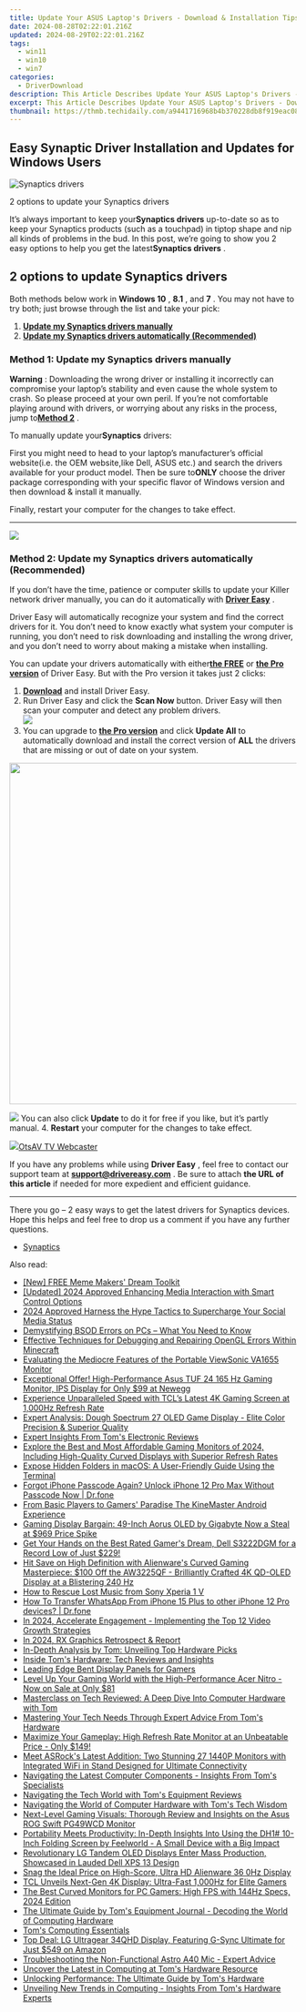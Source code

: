 ```yaml
---
title: Update Your ASUS Laptop's Drivers - Download & Installation Tips
date: 2024-08-28T02:22:01.216Z
updated: 2024-08-29T02:22:01.216Z
tags:
  - win11
  - win10
  - win7
categories:
  - DriverDownload
description: This Article Describes Update Your ASUS Laptop's Drivers - Download & Installation Tips
excerpt: This Article Describes Update Your ASUS Laptop's Drivers - Download & Installation Tips
thumbnail: https://thmb.techidaily.com/a9441716968b4b370228db8f919eac0889d914a97cb067222fedd44de8e1315f.jpg
---
```


## Easy Synaptic Driver Installation and Updates for Windows Users

![Synaptics drivers ](https://images.drivereasy.com/wp-content/uploads/2018/12/img_5c048f1b435b6.jpg)

 2 options to update your Synaptics drivers

 It’s always important to keep your**Synaptics drivers** up-to-date so as to keep your Synaptics products (such as a touchpad) in tiptop shape and nip all kinds of problems in the bud. In this post, we’re going to show you 2 easy options to help you get the latest**Synaptics drivers** .

## 2 options to update Synaptics drivers

 Both methods below work in **Windows 10** , **8.1** , and **7** . You may not have to try both; just browse through the list and take your pick:

1. [**Update my Synaptics drivers manually**](https://tools.techidaily.com/drivereasy/download/)
2. [**Update my Synaptics drivers automatically (Recommended)**](https://tools.techidaily.com/drivereasy/download/)

### **Method 1: Update my Synaptics drivers manually**

**Warning** : Downloading the wrong driver or installing it incorrectly can compromise your laptop’s stability and even cause the whole system to crash. So please proceed at your own peril. If you’re not comfortable playing around with drivers, or worrying about any risks in the process, jump to[**Method 2**](https://tools.techidaily.com/drivereasy/download/) .

 To manually update your**Synaptics** drivers:

 First you might need to head to your laptop’s manufacturer’s official website(i.e. the OEM website,like Dell, ASUS etc.) and search the drivers available for your product model. Then  be sure to**ONLY** choose the driver package corresponding with your specific flavor of Windows version and then download & install it manually.

 Finally, restart your computer for the changes to take effect.  

---

<!-- affiliate ads begin -->
<a href="https://shop.systoolsgroup.com/affiliate.php?ACCOUNT=SYSTOOBY&AFFILIATE=108875&PATH=https%3A%2F%2Fwww.systoolsgroup.com%3FAFFILIATE%3D108875%26RESOURCE%3DSysTools%2BGmail%2BBackup"><img src="https://www.systoolsgroup.com/box/gmail-backup.png" border="0"></a>
<!-- affiliate ads end -->
### **Method 2: Update my Synaptics drivers automatically (Recommended)**

 If you don’t have the time, patience or computer skills to update your Killer network  driver manually, you can do it automatically with **[Driver Easy](https://tools.techidaily.com/drivereasy/download/)**  .

 Driver Easy will automatically recognize your system and find the correct drivers for it. You don’t need to know exactly what system your computer is running, you don’t need to risk downloading and installing the wrong driver, and you don’t need to worry about making a mistake when installing.

 You can update your drivers automatically with either[**the FREE**](https://tools.techidaily.com/drivereasy/download/) or **[the Pro version](https://tools.techidaily.com/drivereasy/download/)**  of Driver Easy. But with the Pro version it takes just 2 clicks:

1. [**Download**](https://tools.techidaily.com/drivereasy/download/)  and install Driver Easy.
2. Run Driver Easy and click the **Scan Now** button. Driver Easy will then scan your computer and detect any problem drivers.  
![](https://images.drivereasy.com/wp-content/uploads/2018/07/img_5b5aefd675a7c.jpg)
3. You can upgrade to **[the Pro version](https://tools.techidaily.com/drivereasy/download/)**  and click **Update All** to automatically download and install the correct version of **ALL**  the drivers that are missing or out of date on your system.  
<!-- affiliate ads begin -->
<a href="https://appsumo.8odi.net/c/5597632/2082529/7443" target="_top" id="2082529"><img src="//a.impactradius-go.com/display-ad/7443-2082529" border="0" alt="" width="1200" height="600"/></a><img height="0" width="0" src="https://appsumo.8odi.net/i/5597632/2082529/7443" style="position:absolute;visibility:hidden;" border="0" />
<!-- affiliate ads end -->
![](https://images.drivereasy.com/wp-content/uploads/2018/10/img_5bb5bf49744f0.jpg) You can also click **Update** to do it for free if you like, but it’s partly manual.
4. **Restart**   your computer for the changes to take effect.
<!-- affiliate ads begin -->
<a href="https://otszone.ots7.com/order/checkout.php?PRODS=4713324&QTY=1&AFFILIATE=108875&CART=1"><img src="https://green.ots7.com/screenshots/OtsAV/OtsAVTV1.90-300x188.jpg" border="0">OtsAV TV Webcaster</a>
<!-- affiliate ads end -->

 If you have any problems while using **Driver Easy** , feel free to contact our support team at **<support@drivereasy.com>** . Be sure to attach **the URL of this article** if needed for more expedient and efficient guidance.

---

 There you go – 2 easy ways to get the latest drivers for Synaptics devices. Hope this helps and feel free to drop us a comment if you have any further questions.

* [Synaptics](https://tools.techidaily.com/drivereasy/download/)

<ins class="adsbygoogle"
     style="display:block"
     data-ad-format="autorelaxed"
     data-ad-client="ca-pub-7571918770474297"
     data-ad-slot="1223367746"></ins>



<ins class="adsbygoogle"
     style="display:block"
     data-ad-client="ca-pub-7571918770474297"
     data-ad-slot="8358498916"
     data-ad-format="auto"
     data-full-width-responsive="true"></ins>

<span class="atpl-alsoreadstyle">Also read:</span>
<div><ul>
<li><a href="https://some-techniques.techidaily.com/new-free-meme-makers-dream-toolkit/"><u>[New] FREE Meme Makers' Dream Toolkit</u></a></li>
<li><a href="https://fox-http.techidaily.com/updated-2024-approved-enhancing-media-interaction-with-smart-control-options/"><u>[Updated] 2024 Approved  Enhancing Media Interaction with Smart Control Options</u></a></li>
<li><a href="https://facebook-video-content.techidaily.com/2024-approved-harness-the-hype-tactics-to-supercharge-your-social-media-status/"><u>2024 Approved  Harness the Hype  Tactics to Supercharge Your Social Media Status</u></a></li>
<li><a href="https://techno-recovery.techidaily.com/demystifying-bsod-errors-on-pcs-what-you-need-to-know/"><u>Demystifying BSOD Errors on PCs – What You Need to Know</u></a></li>
<li><a href="https://common-error.techidaily.com/effective-techniques-for-debugging-and-repairing-opengl-errors-within-minecraft/"><u>Effective Techniques for Debugging and Repairing OpenGL Errors Within Minecraft</u></a></li>
<li><a href="https://hardware-updates.techidaily.com/evaluating-the-mediocre-features-of-the-portable-viewsonic-va1655-monitor/"><u>Evaluating the Mediocre Features of the Portable ViewSonic VA1655 Monitor</u></a></li>
<li><a href="https://hardware-updates.techidaily.com/exceptional-offer-high-performance-asus-tuf-24-165-hz-gaming-monitor-ips-display-for-only-99-at-newegg/"><u>Exceptional Offer! High-Performance Asus TUF 24 165 Hz Gaming Monitor, IPS Display for Only $99 at Newegg</u></a></li>
<li><a href="https://hardware-updates.techidaily.com/experience-unparalleled-speed-with-tcls-latest-4k-gaming-screen-at-1000hz-refresh-rate/"><u>Experience Unparalleled Speed with TCL’s Latest 4K Gaming Screen at 1,000Hz Refresh Rate</u></a></li>
<li><a href="https://hardware-updates.techidaily.com/expert-analysis-dough-spectrum-27-oled-game-display-elite-color-precision-and-superior-quality/"><u>Expert Analysis: Dough Spectrum 27 OLED Game Display - Elite Color Precision & Superior Quality</u></a></li>
<li><a href="https://hardware-updates.techidaily.com/expert-insights-from-toms-electronic-reviews/"><u>Expert Insights From Tom's Electronic Reviews</u></a></li>
<li><a href="https://hardware-updates.techidaily.com/explore-the-best-and-most-affordable-gaming-monitors-of-2024-including-high-quality-curved-displays-with-superior-refresh-rates/"><u>Explore the Best and Most Affordable Gaming Monitors of 2024, Including High-Quality Curved Displays with Superior Refresh Rates</u></a></li>
<li><a href="https://tech-recovery.techidaily.com/expose-hidden-folders-in-macos-a-user-friendly-guide-using-the-terminal/"><u>Expose Hidden Folders in macOS: A User-Friendly Guide Using the Terminal</u></a></li>
<li><a href="https://iphone-unlock.techidaily.com/forgot-iphone-passcode-again-unlock-iphone-12-pro-max-without-passcode-now-drfone-by-drfone-ios/"><u>Forgot iPhone Passcode Again? Unlock iPhone 12 Pro Max Without Passcode Now | Dr.fone</u></a></li>
<li><a href="https://extra-information.techidaily.com/from-basic-players-to-gamers-paradise-the-kinemaster-android-experience/"><u>From Basic Players to Gamers' Paradise  The KineMaster Android Experience</u></a></li>
<li><a href="https://hardware-updates.techidaily.com/gaming-display-bargain-49-inch-aorus-oled-by-gigabyte-now-a-steal-at-969-price-spike/"><u>Gaming Display Bargain: 49-Inch Aorus OLED by Gigabyte Now a Steal at $969 Price Spike</u></a></li>
<li><a href="https://hardware-updates.techidaily.com/get-your-hands-on-the-best-rated-gamers-dream-dell-s3222dgm-for-a-record-low-of-just-229/"><u>Get Your Hands on the Best Rated Gamer's Dream, Dell S3222DGM for a Record Low of Just $229!</u></a></li>
<li><a href="https://hardware-updates.techidaily.com/hit-save-on-high-definition-with-alienwares-curved-gaming-masterpiece-100-off-the-aw3225qf-brilliantly-crafted-4k-qd-oled-display-at-a-blistering-240-hz/"><u>Hit Save on High Definition with Alienware's Curved Gaming Masterpiece: $100 Off the AW3225QF - Brilliantly Crafted 4K QD-OLED Display at a Blistering 240 Hz</u></a></li>
<li><a href="https://blog-min.techidaily.com/how-to-rescue-lost-music-from-sony-xperia-1-v-by-fonelab-android-recover-music/"><u>How to Rescue Lost Music from Sony Xperia 1 V</u></a></li>
<li><a href="https://review-topics.techidaily.com/how-to-transfer-whatsapp-from-iphone-15-plus-to-other-iphone-12-pro-devices-drfone-by-drfone-transfer-whatsapp-from-ios-transfer-whatsapp-from-ios/"><u>How To Transfer WhatsApp From iPhone 15 Plus to other iPhone 12 Pro devices? | Dr.fone</u></a></li>
<li><a href="https://youtube-webster.techidaily.com/24-accelerate-engagement-implementing-the-top-12-video-growth-strategies/"><u>In 2024, Accelerate Engagement - Implementing the Top 12 Video Growth Strategies</u></a></li>
<li><a href="https://video-capture.techidaily.com/in-2024-rx-graphics-retrospect-and-report/"><u>In 2024, RX Graphics Retrospect & Report</u></a></li>
<li><a href="https://hardware-updates.techidaily.com/in-depth-analysis-by-tom-unveiling-top-hardware-picks/"><u>In-Depth Analysis by Tom: Unveiling Top Hardware Picks</u></a></li>
<li><a href="https://hardware-updates.techidaily.com/inside-toms-hardware-tech-reviews-and-insights/"><u>Inside Tom's Hardware: Tech Reviews and Insights</u></a></li>
<li><a href="https://hardware-updates.techidaily.com/leading-edge-bent-display-panels-for-gamers/"><u>Leading Edge Bent Display Panels for Gamers</u></a></li>
<li><a href="https://hardware-updates.techidaily.com/level-up-your-gaming-world-with-the-high-performance-acer-nitro-now-on-sale-at-only-81/"><u>Level Up Your Gaming World with the High-Performance Acer Nitro - Now on Sale at Only $81</u></a></li>
<li><a href="https://hardware-updates.techidaily.com/masterclass-on-tech-reviewed-a-deep-dive-into-computer-hardware-with-tom/"><u>Masterclass on Tech Reviewed: A Deep Dive Into Computer Hardware with Tom</u></a></li>
<li><a href="https://hardware-updates.techidaily.com/mastering-your-tech-needs-through-expert-advice-from-toms-hardware/"><u>Mastering Your Tech Needs Through Expert Advice From Tom's Hardware</u></a></li>
<li><a href="https://hardware-updates.techidaily.com/maximize-your-gameplay-high-refresh-rate-monitor-at-an-unbeatable-price-only-149/"><u>Maximize Your Gameplay: High Refresh Rate Monitor at an Unbeatable Price - Only $149!</u></a></li>
<li><a href="https://hardware-updates.techidaily.com/meet-asrocks-latest-addition-two-stunning-27-1440p-monitors-with-integrated-wifi-in-stand-designed-for-ultimate-connectivity/"><u>Meet ASRock's Latest Addition: Two Stunning 27 1440P Monitors with Integrated WiFi in Stand Designed for Ultimate Connectivity</u></a></li>
<li><a href="https://hardware-updates.techidaily.com/navigating-the-latest-computer-components-insights-from-toms-specialists/"><u>Navigating the Latest Computer Components - Insights From Tom's Specialists</u></a></li>
<li><a href="https://hardware-updates.techidaily.com/navigating-the-tech-world-with-toms-equipment-reviews/"><u>Navigating the Tech World with Tom's Equipment Reviews</u></a></li>
<li><a href="https://hardware-updates.techidaily.com/navigating-the-world-of-computer-hardware-with-toms-tech-wisdom/"><u>Navigating the World of Computer Hardware with Tom's Tech Wisdom</u></a></li>
<li><a href="https://hardware-updates.techidaily.com/next-level-gaming-visuals-thorough-review-and-insights-on-the-asus-rog-swift-pg49wcd-monitor/"><u>Next-Level Gaming Visuals: Thorough Review and Insights on the Asus ROG Swift PG49WCD Monitor</u></a></li>
<li><a href="https://hardware-updates.techidaily.com/portability-meets-productivity-in-depth-insights-into-using-the-dh1-10-inch-folding-screen-by-feelworld-a-small-device-with-a-big-impact/"><u>Portability Meets Productivity: In-Depth Insights Into Using the DH1# 10-Inch Folding Screen by Feelworld - A Small Device with a Big Impact</u></a></li>
<li><a href="https://hardware-updates.techidaily.com/revolutionary-lg-tandem-oled-displays-enter-mass-production-showcased-in-lauded-dell-xps-13-design/"><u>Revolutionary LG Tandem OLED Displays Enter Mass Production, Showcased in Lauded Dell XPS 13 Design</u></a></li>
<li><a href="https://hardware-updates.techidaily.com/snag-the-ideal-price-on-high-score-ultra-hd-alienware-36-0hz-display/"><u>Snag the Ideal Price on High-Score, Ultra HD Alienware 36 0Hz Display</u></a></li>
<li><a href="https://hardware-updates.techidaily.com/tcl-unveils-next-gen-4k-display-ultra-fast-1000hz-for-elite-gamers/"><u>TCL Unveils Next-Gen 4K Display: Ultra-Fast 1,000Hz for Elite Gamers</u></a></li>
<li><a href="https://hardware-updates.techidaily.com/the-best-curved-monitors-for-pc-gamers-high-fps-with-144hz-specs-2024-edition/"><u>The Best Curved Monitors for PC Gamers: High FPS with 144Hz Specs, 2024 Edition</u></a></li>
<li><a href="https://hardware-updates.techidaily.com/the-ultimate-guide-by-toms-equipment-journal-decoding-the-world-of-computing-hardware/"><u>The Ultimate Guide by Tom's Equipment Journal - Decoding the World of Computing Hardware</u></a></li>
<li><a href="https://hardware-updates.techidaily.com/toms-computing-essentials/"><u>Tom's Computing Essentials</u></a></li>
<li><a href="https://hardware-updates.techidaily.com/top-deal-lg-ultragear-34qhd-display-featuring-g-sync-ultimate-for-just-549-on-amazon/"><u>Top Deal: LG Ultragear 34QHD Display, Featuring G-Sync Ultimate for Just $549 on Amazon</u></a></li>
<li><a href="https://common-error.techidaily.com/troubleshooting-the-non-functional-astro-a40-mic-expert-advice/"><u>Troubleshooting the Non-Functional Astro A40 Mic - Expert Advice</u></a></li>
<li><a href="https://hardware-updates.techidaily.com/uncover-the-latest-in-computing-at-toms-hardware-resource/"><u>Uncover the Latest in Computing at Tom's Hardware Resource</u></a></li>
<li><a href="https://hardware-updates.techidaily.com/unlocking-performance-the-ultimate-guide-by-toms-hardware/"><u>Unlocking Performance: The Ultimate Guide by Tom's Hardware</u></a></li>
<li><a href="https://hardware-updates.techidaily.com/unveiling-new-trends-in-computing-insights-from-toms-hardware-experts/"><u>Unveiling New Trends in Computing - Insights From Tom's Hardware Experts</u></a></li>
</ul></div>
